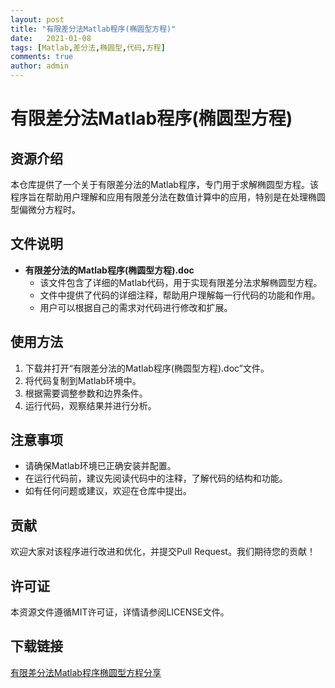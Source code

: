 ```yaml
---
layout: post
title: "有限差分法Matlab程序(椭圆型方程)"
date:   2021-01-08
tags: [Matlab,差分法,椭圆型,代码,方程]
comments: true
author: admin
---
```

# 有限差分法Matlab程序(椭圆型方程)

## 资源介绍

本仓库提供了一个关于有限差分法的Matlab程序，专门用于求解椭圆型方程。该程序旨在帮助用户理解和应用有限差分法在数值计算中的应用，特别是在处理椭圆型偏微分方程时。

## 文件说明

- **有限差分法的Matlab程序(椭圆型方程).doc**
  - 该文件包含了详细的Matlab代码，用于实现有限差分法求解椭圆型方程。
  - 文件中提供了代码的详细注释，帮助用户理解每一行代码的功能和作用。
  - 用户可以根据自己的需求对代码进行修改和扩展。

## 使用方法

1. 下载并打开“有限差分法的Matlab程序(椭圆型方程).doc”文件。
2. 将代码复制到Matlab环境中。
3. 根据需要调整参数和边界条件。
4. 运行代码，观察结果并进行分析。

## 注意事项

- 请确保Matlab环境已正确安装并配置。
- 在运行代码前，建议先阅读代码中的注释，了解代码的结构和功能。
- 如有任何问题或建议，欢迎在仓库中提出。

## 贡献

欢迎大家对该程序进行改进和优化，并提交Pull Request。我们期待您的贡献！

## 许可证

本资源文件遵循MIT许可证，详情请参阅LICENSE文件。

## 下载链接

[有限差分法Matlab程序椭圆型方程分享](https://pan.quark.cn/s/1411f998033c)